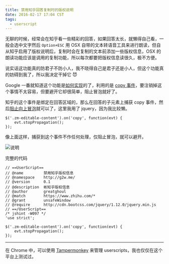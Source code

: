 ```yaml
---
title: 禁用知乎回答复制时的版权说明
date: 2016-02-17 17:04 CST
tags:
  - userscript
---
```


无聊的时候，经常会在知乎看一些精彩的回答，如果回答太长，就懒得自己看，一般会选中文字然后 `Option+ESC` 用 OSX 自带的文本转语音工具来进行朗读，但自从知乎启用了版权说明后，复制时会在复制的文本前添加一些版权信息，OSX 的朗读功能应该是调用的复制功能，所以每次都要把版权信息读很久，极不方便。

说实话这功能真的防君子不防小人，我不晓得自己是君子还是小人，但这个功能真的妨碍到我了，所以我决定干掉它 😈

Google 一番就知道这个功能是[如何实现](https://www.zhihu.com/question/38685128)的了，利用的是 [copy 事件](http://www.w3schools.com/jsref/event_oncopy.asp)，要注销掉这个事情不太容易，但要避开它却很简单，阻止冒泡就好了。

知乎的这个事件是绑定在回答区域的，那么在回答的子元素上捕获 copy 事件，然后[阻止向上冒泡](https://api.jquery.com/event.stoppropagation/)就可以了，这里我用了 jquery，因为我比较懒。

    $('.zm-editable-content').on('copy', function(evt) {
        evt.stopPropagation();
    });

像上面这样，捕获到这个事件不作任何处理，仅阻止冒泡，就可以避开。

![说明](http://greatghoul.b0.upaiyun.com/1602/hOGLLOk5yKqyS.png)

完整的代码

    // ==UserScript==
    // @name         禁用知乎版权信息
    // @namespace    http://g2w.me/
    // @version      0.1
    // @description  彬知乎版权信息
    // @author       greatghoul
    // @match        https://www.zhihu.com/*
    // @grant        unsafeWindow
    // @require      http://cdn.bootcss.com/jquery/1.12.0/jquery.min.js
    // ==/UserScript==
    /* jshint -W097 */
    'use strict';

    $('.zm-editable-content').on('copy', function(evt) {
        evt.stopPropagation();
    });

----

在 Chrome 中，可以使用 [Tampermonkey](https://chrome.google.com/webstore/detail/tampermonkey/dhdgffkkebhmkfjojejmpbldmpobfkfo) 来管理 userscripts，我也仅仅在这个平台上测试过。
